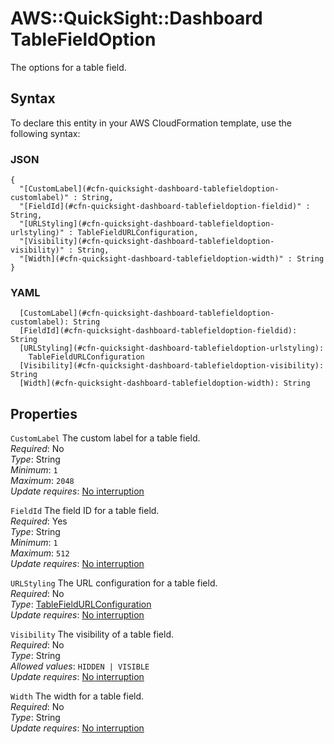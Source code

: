 # AWS::QuickSight::Dashboard TableFieldOption<a name="aws-properties-quicksight-dashboard-tablefieldoption"></a>

The options for a table field\.

## Syntax<a name="aws-properties-quicksight-dashboard-tablefieldoption-syntax"></a>

To declare this entity in your AWS CloudFormation template, use the following syntax:

### JSON<a name="aws-properties-quicksight-dashboard-tablefieldoption-syntax.json"></a>

```
{
  "[CustomLabel](#cfn-quicksight-dashboard-tablefieldoption-customlabel)" : String,
  "[FieldId](#cfn-quicksight-dashboard-tablefieldoption-fieldid)" : String,
  "[URLStyling](#cfn-quicksight-dashboard-tablefieldoption-urlstyling)" : TableFieldURLConfiguration,
  "[Visibility](#cfn-quicksight-dashboard-tablefieldoption-visibility)" : String,
  "[Width](#cfn-quicksight-dashboard-tablefieldoption-width)" : String
}
```

### YAML<a name="aws-properties-quicksight-dashboard-tablefieldoption-syntax.yaml"></a>

```
  [CustomLabel](#cfn-quicksight-dashboard-tablefieldoption-customlabel): String
  [FieldId](#cfn-quicksight-dashboard-tablefieldoption-fieldid): String
  [URLStyling](#cfn-quicksight-dashboard-tablefieldoption-urlstyling):
    TableFieldURLConfiguration
  [Visibility](#cfn-quicksight-dashboard-tablefieldoption-visibility): String
  [Width](#cfn-quicksight-dashboard-tablefieldoption-width): String
```

## Properties<a name="aws-properties-quicksight-dashboard-tablefieldoption-properties"></a>

`CustomLabel` <a name="cfn-quicksight-dashboard-tablefieldoption-customlabel"></a>
The custom label for a table field\.  
_Required_: No  
_Type_: String  
_Minimum_: `1`  
_Maximum_: `2048`  
_Update requires_: [No interruption](https://docs.aws.amazon.com/AWSCloudFormation/latest/UserGuide/using-cfn-updating-stacks-update-behaviors.html#update-no-interrupt)

`FieldId` <a name="cfn-quicksight-dashboard-tablefieldoption-fieldid"></a>
The field ID for a table field\.  
_Required_: Yes  
_Type_: String  
_Minimum_: `1`  
_Maximum_: `512`  
_Update requires_: [No interruption](https://docs.aws.amazon.com/AWSCloudFormation/latest/UserGuide/using-cfn-updating-stacks-update-behaviors.html#update-no-interrupt)

`URLStyling` <a name="cfn-quicksight-dashboard-tablefieldoption-urlstyling"></a>
The URL configuration for a table field\.  
_Required_: No  
_Type_: [TableFieldURLConfiguration](aws-properties-quicksight-dashboard-tablefieldurlconfiguration.md)  
_Update requires_: [No interruption](https://docs.aws.amazon.com/AWSCloudFormation/latest/UserGuide/using-cfn-updating-stacks-update-behaviors.html#update-no-interrupt)

`Visibility` <a name="cfn-quicksight-dashboard-tablefieldoption-visibility"></a>
The visibility of a table field\.  
_Required_: No  
_Type_: String  
_Allowed values_: `HIDDEN | VISIBLE`  
_Update requires_: [No interruption](https://docs.aws.amazon.com/AWSCloudFormation/latest/UserGuide/using-cfn-updating-stacks-update-behaviors.html#update-no-interrupt)

`Width` <a name="cfn-quicksight-dashboard-tablefieldoption-width"></a>
The width for a table field\.  
_Required_: No  
_Type_: String  
_Update requires_: [No interruption](https://docs.aws.amazon.com/AWSCloudFormation/latest/UserGuide/using-cfn-updating-stacks-update-behaviors.html#update-no-interrupt)
